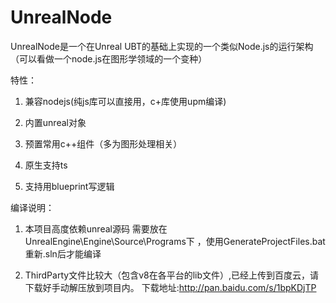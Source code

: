 # UnrealNode

UnrealNode是一个在Unreal UBT的基础上实现的一个类似Node.js的运行架构（可以看做一个node.js在图形学领域的一个变种）

特性：

1. 兼容nodejs(纯js库可以直接用，c+库使用upm编译)

2. 内置unreal对象

3. 预置常用c++组件（多为图形处理相关）

4. 原生支持ts

5. 支持用blueprint写逻辑


编译说明：

1. 本项目高度依赖unreal源码 需要放在UnrealEngine\Engine\Source\Programs下 ，使用GenerateProjectFiles.bat重新.sln后才能编译

2. ThirdParty文件比较大（包含v8在各平台的lib文件）,已经上传到百度云，请下载好手动解压放到项目内。 下载地址:http://pan.baidu.com/s/1bpKDjTP